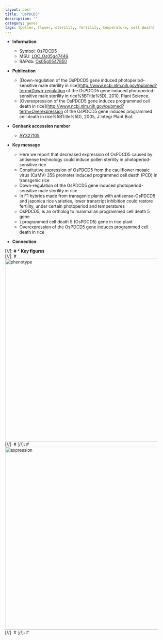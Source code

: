 ```yaml
---
layout: post
title: "OsPDCD5"
description: ""
category: genes
tags: [pollen, flower, sterility, fertility, temperature, cell death]
---
```


* **Information**  
    + Symbol: OsPDCD5  
    + MSU: [LOC_Os05g47446](http://rice.plantbiology.msu.edu/cgi-bin/ORF_infopage.cgi?orf=LOC_Os05g47446)  
    + RAPdb: [Os05g0547850](http://rapdb.dna.affrc.go.jp/viewer/gbrowse_details/irgsp1?name=Os05g0547850)  

* **Publication**  
    + [Down-regulation of the OsPDCD5 gene induced photoperiod-sensitive male sterility in rice](http://www.ncbi.nlm.nih.gov/pubmed?term=Down-regulation of the OsPDCD5 gene induced photoperiod-sensitive male sterility in rice%5BTitle%5D), 2010, Plant Science.
    + [Overexpression of the OsPDCD5 gene induces programmed cell death in rice](http://www.ncbi.nlm.nih.gov/pubmed?term=Overexpression of the OsPDCD5 gene induces programmed cell death in rice%5BTitle%5D), 2005, J Integr Plant Biol.

* **Genbank accession number**  
    + [AY327105](http://www.ncbi.nlm.nih.gov/nuccore/AY327105)

* **Key message**  
    + Here we report that decreased expression of OsPDCD5 caused by antisense technology could induce pollen sterility in photoperiod-sensitive rice
    + Constitutive expression of OsPDCD5 from the cauliflower mosaic virus (CaMV) 35S promoter induced programmed cell death (PCD) in transgenic rice
    + Down-regulation of the OsPDCD5 gene induced photoperiod-sensitive male sterility in rice
    + In F1 hybrids made from transgenic plants with antisense-OsPDCD5 and japonica rice varieties, lower transcript inhibition could restore fertility, under certain photoperiod and temperatures
    + OsPDCD5, is an ortholog to mammalian programmed cell death 5 gene
    + ) programmed cell death 5 (OsPDCD5) gene in rice plant
    + Overexpression of the OsPDCD5 gene induces programmed cell death in rice

* **Connection**  

[//]: # * **Key figures**  
[//]: # <img src="http://funRiceGenes.github.io/images/OsPDCD5.pheno.png" alt="phenotype"  style="width: 600px;"/>
[//]: # 
[//]: # <img src="http://funRiceGenes.github.io/images/OsPDCD5.exp.png" alt="expression"  style="width: 600px;"/>
[//]: # 
[//]: # 
